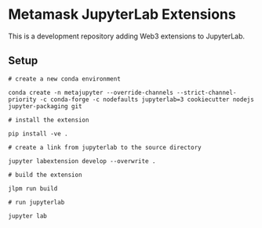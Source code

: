 # Metamask JupyterLab Extensions

This is a development repository adding Web3 extensions to JupyterLab.

## Setup
```
# create a new conda environment

conda create -n metajupyter --override-channels --strict-channel-priority -c conda-forge -c nodefaults jupyterlab=3 cookiecutter nodejs jupyter-packaging git

# install the extension

pip install -ve .

# create a link from jupyterlab to the source directory

jupyter labextension develop --overwrite .

# build the extension

jlpm run build

# run jupyterlab

jupyter lab
```
